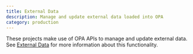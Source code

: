 ```yaml
---
title: External Data
description: Manage and update external data loaded into OPA
category: production
---
```


These projects make use of OPA APIs to manage and update external data.
See [External Data](/docs/external-data) for more information about this
functionality.
